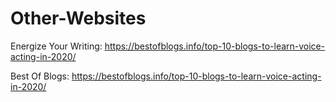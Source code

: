 # Other-Websites

Energize Your Writing: https://bestofblogs.info/top-10-blogs-to-learn-voice-acting-in-2020/

Best Of Blogs: https://bestofblogs.info/top-10-blogs-to-learn-voice-acting-in-2020/
